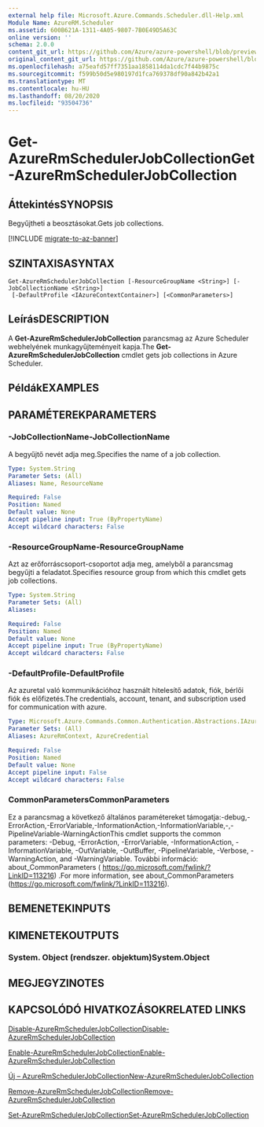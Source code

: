 ```yaml
---
external help file: Microsoft.Azure.Commands.Scheduler.dll-Help.xml
Module Name: AzureRM.Scheduler
ms.assetid: 600B621A-1311-4A05-9807-7B0E49D5A63C
online version: ''
schema: 2.0.0
content_git_url: https://github.com/Azure/azure-powershell/blob/preview/src/ResourceManager/Scheduler/Commands.Scheduler/help/Get-AzureRmSchedulerJobCollection.md
original_content_git_url: https://github.com/Azure/azure-powershell/blob/preview/src/ResourceManager/Scheduler/Commands.Scheduler/help/Get-AzureRmSchedulerJobCollection.md
ms.openlocfilehash: a75eafd57ff7351aa1858114da1cdc7f44b9875c
ms.sourcegitcommit: f599b50d5e980197d1fca769378df90a842b42a1
ms.translationtype: MT
ms.contentlocale: hu-HU
ms.lasthandoff: 08/20/2020
ms.locfileid: "93504736"
---
```

# <span data-ttu-id="b3706-101">Get-AzureRmSchedulerJobCollection</span><span class="sxs-lookup"><span data-stu-id="b3706-101">Get-AzureRmSchedulerJobCollection</span></span>

## <span data-ttu-id="b3706-102">Áttekintés</span><span class="sxs-lookup"><span data-stu-id="b3706-102">SYNOPSIS</span></span>
<span data-ttu-id="b3706-103">Begyűjtheti a beosztásokat.</span><span class="sxs-lookup"><span data-stu-id="b3706-103">Gets job collections.</span></span>

[!INCLUDE [migrate-to-az-banner](../../includes/migrate-to-az-banner.md)]

## <span data-ttu-id="b3706-104">SZINTAXISA</span><span class="sxs-lookup"><span data-stu-id="b3706-104">SYNTAX</span></span>

```
Get-AzureRmSchedulerJobCollection [-ResourceGroupName <String>] [-JobCollectionName <String>]
 [-DefaultProfile <IAzureContextContainer>] [<CommonParameters>]
```

## <span data-ttu-id="b3706-105">Leírás</span><span class="sxs-lookup"><span data-stu-id="b3706-105">DESCRIPTION</span></span>
<span data-ttu-id="b3706-106">A **Get-AzureRmSchedulerJobCollection** parancsmag az Azure Scheduler webhelyének munkagyűjteményeit kapja.</span><span class="sxs-lookup"><span data-stu-id="b3706-106">The **Get-AzureRmSchedulerJobCollection** cmdlet gets job collections in Azure Scheduler.</span></span>

## <span data-ttu-id="b3706-107">Példák</span><span class="sxs-lookup"><span data-stu-id="b3706-107">EXAMPLES</span></span>

## <span data-ttu-id="b3706-108">PARAMÉTEREK</span><span class="sxs-lookup"><span data-stu-id="b3706-108">PARAMETERS</span></span>

### <span data-ttu-id="b3706-109">-JobCollectionName</span><span class="sxs-lookup"><span data-stu-id="b3706-109">-JobCollectionName</span></span>
<span data-ttu-id="b3706-110">A begyűjtő nevét adja meg.</span><span class="sxs-lookup"><span data-stu-id="b3706-110">Specifies the name of a job collection.</span></span>

```yaml
Type: System.String
Parameter Sets: (All)
Aliases: Name, ResourceName

Required: False
Position: Named
Default value: None
Accept pipeline input: True (ByPropertyName)
Accept wildcard characters: False
```

### <span data-ttu-id="b3706-111">-ResourceGroupName</span><span class="sxs-lookup"><span data-stu-id="b3706-111">-ResourceGroupName</span></span>
<span data-ttu-id="b3706-112">Azt az erőforráscsoport-csoportot adja meg, amelyből a parancsmag begyűjti a feladatot.</span><span class="sxs-lookup"><span data-stu-id="b3706-112">Specifies resource group from which this cmdlet gets job collections.</span></span>

```yaml
Type: System.String
Parameter Sets: (All)
Aliases: 

Required: False
Position: Named
Default value: None
Accept pipeline input: True (ByPropertyName)
Accept wildcard characters: False
```

### <span data-ttu-id="b3706-113">-DefaultProfile</span><span class="sxs-lookup"><span data-stu-id="b3706-113">-DefaultProfile</span></span>
<span data-ttu-id="b3706-114">Az azuretal való kommunikációhoz használt hitelesítő adatok, fiók, bérlői fiók és előfizetés.</span><span class="sxs-lookup"><span data-stu-id="b3706-114">The credentials, account, tenant, and subscription used for communication with azure.</span></span>

```yaml
Type: Microsoft.Azure.Commands.Common.Authentication.Abstractions.IAzureContextContainer
Parameter Sets: (All)
Aliases: AzureRmContext, AzureCredential

Required: False
Position: Named
Default value: None
Accept pipeline input: False
Accept wildcard characters: False
```

### <span data-ttu-id="b3706-115">CommonParameters</span><span class="sxs-lookup"><span data-stu-id="b3706-115">CommonParameters</span></span>
<span data-ttu-id="b3706-116">Ez a parancsmag a következő általános paramétereket támogatja:-debug,-ErrorAction,-ErrorVariable,-InformationAction,-InformationVariable,-,-PipelineVariable-WarningAction</span><span class="sxs-lookup"><span data-stu-id="b3706-116">This cmdlet supports the common parameters: -Debug, -ErrorAction, -ErrorVariable, -InformationAction, -InformationVariable, -OutVariable, -OutBuffer, -PipelineVariable, -Verbose, -WarningAction, and -WarningVariable.</span></span> <span data-ttu-id="b3706-117">További információ: about_CommonParameters ( https://go.microsoft.com/fwlink/?LinkID=113216) .</span><span class="sxs-lookup"><span data-stu-id="b3706-117">For more information, see about_CommonParameters (https://go.microsoft.com/fwlink/?LinkID=113216).</span></span>

## <span data-ttu-id="b3706-118">BEMENETEK</span><span class="sxs-lookup"><span data-stu-id="b3706-118">INPUTS</span></span>

## <span data-ttu-id="b3706-119">KIMENETEK</span><span class="sxs-lookup"><span data-stu-id="b3706-119">OUTPUTS</span></span>

### <span data-ttu-id="b3706-120">System. Object (rendszer. objektum)</span><span class="sxs-lookup"><span data-stu-id="b3706-120">System.Object</span></span>

## <span data-ttu-id="b3706-121">MEGJEGYZI</span><span class="sxs-lookup"><span data-stu-id="b3706-121">NOTES</span></span>

## <span data-ttu-id="b3706-122">KAPCSOLÓDÓ HIVATKOZÁSOK</span><span class="sxs-lookup"><span data-stu-id="b3706-122">RELATED LINKS</span></span>

[<span data-ttu-id="b3706-123">Disable-AzureRmSchedulerJobCollection</span><span class="sxs-lookup"><span data-stu-id="b3706-123">Disable-AzureRmSchedulerJobCollection</span></span>](./Disable-AzureRmSchedulerJobCollection.md)

[<span data-ttu-id="b3706-124">Enable-AzureRmSchedulerJobCollection</span><span class="sxs-lookup"><span data-stu-id="b3706-124">Enable-AzureRmSchedulerJobCollection</span></span>](./Enable-AzureRmSchedulerJobCollection.md)

[<span data-ttu-id="b3706-125">Új – AzureRmSchedulerJobCollection</span><span class="sxs-lookup"><span data-stu-id="b3706-125">New-AzureRmSchedulerJobCollection</span></span>](./New-AzureRmSchedulerJobCollection.md)

[<span data-ttu-id="b3706-126">Remove-AzureRmSchedulerJobCollection</span><span class="sxs-lookup"><span data-stu-id="b3706-126">Remove-AzureRmSchedulerJobCollection</span></span>](./Remove-AzureRmSchedulerJobCollection.md)

[<span data-ttu-id="b3706-127">Set-AzureRmSchedulerJobCollection</span><span class="sxs-lookup"><span data-stu-id="b3706-127">Set-AzureRmSchedulerJobCollection</span></span>](./Set-AzureRmSchedulerJobCollection.md)


